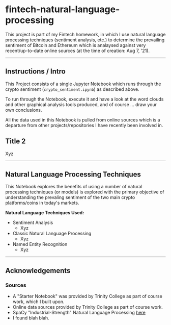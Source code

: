 # fintech-natural-language-processing

This project is part of my Fintech homework, in which I use natural language processing techniques (sentiment analysis, etc.) to determine the prevailing sentiment of Bitcoin and Ethereum which is analaysed against very recent/up-to-date online sources (at the time of creation: Aug 7, '21).

---
## Instructions / Intro

This Project consists of a single Jupyter Notebook which runs through the crypto sentiment (`crypto_sentiment.ipynb`) as described above.

To run through the Notebook, execute it and have a look at the word clouds and other graphical analysis tools produced, and of course ... draw your own conclusions.

All the data used in this Notebook is pulled from online sources which is a departure from other projects/repositories I have recently been involved in.

## Title 2
Xyz

---
## Natural Language Processing Techniques
This Notebook explores the benefits of using a number of natural processing techniques (or models) is explored with the primary objective of understanding the prevaling sentiment of the two main crypto platforms/coins in today's markets.

**Natural Language Techniques Used:**
* Sentiment Analysis
  * Xyz
* Classic Natural Language Processing
  * Xyz
* Named Entity Recognition
  * Xyz

---
## Acknowledgements
### Sources
- A "Starter Notebook" was provided by Trinity College as part of course work, which I built upon.
- Online data sources provided by Trinity College as part of course work.
- SpaCy "Industrial-Strength" Natural Language Processing [here](https://spacy.io/) 
- I found blah blah.


